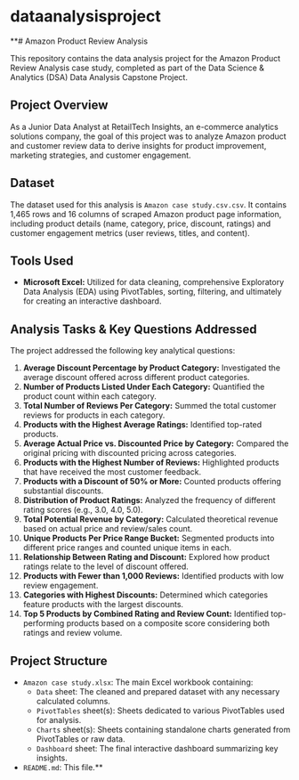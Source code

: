 # dataanalysisproject
**# Amazon Product Review Analysis

This repository contains the data analysis project for the Amazon Product Review Analysis case study, completed as part of the Data Science & Analytics (DSA) Data Analysis Capstone Project.

## Project Overview

As a Junior Data Analyst at RetailTech Insights, an e-commerce analytics solutions company, the goal of this project was to analyze Amazon product and customer review data to derive insights for product improvement, marketing strategies, and customer engagement.

## Dataset

The dataset used for this analysis is `Amazon case study.csv.csv`. It contains 1,465 rows and 16 columns of scraped Amazon product page information, including product details (name, category, price, discount, ratings) and customer engagement metrics (user reviews, titles, and content).

## Tools Used

* **Microsoft Excel:** Utilized for data cleaning, comprehensive Exploratory Data Analysis (EDA) using PivotTables, sorting, filtering, and ultimately for creating an interactive dashboard.

## Analysis Tasks & Key Questions Addressed

The project addressed the following key analytical questions:

1.  **Average Discount Percentage by Product Category:** Investigated the average discount offered across different product categories.
2.  **Number of Products Listed Under Each Category:** Quantified the product count within each category.
3.  **Total Number of Reviews Per Category:** Summed the total customer reviews for products in each category.
4.  **Products with the Highest Average Ratings:** Identified top-rated products.
5.  **Average Actual Price vs. Discounted Price by Category:** Compared the original pricing with discounted pricing across categories.
6.  **Products with the Highest Number of Reviews:** Highlighted products that have received the most customer feedback.
7.  **Products with a Discount of 50% or More:** Counted products offering substantial discounts.
8.  **Distribution of Product Ratings:** Analyzed the frequency of different rating scores (e.g., 3.0, 4.0, 5.0).
9.  **Total Potential Revenue by Category:** Calculated theoretical revenue based on actual price and review/sales count.
10. **Unique Products Per Price Range Bucket:** Segmented products into different price ranges and counted unique items in each.
11. **Relationship Between Rating and Discount:** Explored how product ratings relate to the level of discount offered.
12. **Products with Fewer than 1,000 Reviews:** Identified products with low review engagement.
13. **Categories with Highest Discounts:** Determined which categories feature products with the largest discounts.
14. **Top 5 Products by Combined Rating and Review Count:** Identified top-performing products based on a composite score considering both ratings and review volume.

## Project Structure

* `Amazon case study.xlsx`: The main Excel workbook containing:
    * `Data` sheet: The cleaned and prepared dataset with any necessary calculated columns.
    * `PivotTables` sheet(s): Sheets dedicated to various PivotTables used for analysis.
    * `Charts` sheet(s): Sheets containing standalone charts generated from PivotTables or raw data.
    * `Dashboard` sheet: The final interactive dashboard summarizing key insights.
* `README.md`: This file.**
